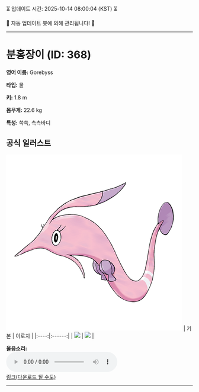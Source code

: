 
⏳ 업데이트 시간: 2025-10-14 08:00:04 (KST) ⏳

🤖 자동 업데이트 봇에 의해 관리됩니다! 🤖

---

# 분홍장이 (ID: 368)
**영어 이름:** Gorebyss

**타입:** 물

**키:** 1.8 m

**몸무게:** 22.6 kg

**특성:** 쓱쓱, 촉촉바디

## 공식 일러스트
![](https://raw.githubusercontent.com/PokeAPI/sprites/master/sprites/pokemon/other/official-artwork/368.png)
| 기본 | 이로치 |
|:----:|:------:|
| <img src="http://play.pokemonshowdown.com/sprites/ani/gorebyss.gif" width="200"> | <img src="http://play.pokemonshowdown.com/sprites/ani-shiny/gorebyss.gif" width="200"> |

**울음소리:**<br><audio controls src="https://raw.githubusercontent.com/PokeAPI/cries/main/cries/pokemon/latest/368.ogg"></audio><br> [링크(다운로드 될 수도)](https://raw.githubusercontent.com/PokeAPI/cries/main/cries/pokemon/latest/368.ogg)


---
